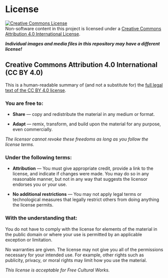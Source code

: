 # License

<a rel="license" href="http://creativecommons.org/licenses/by/4.0/"><img alt="Creative Commons License" style="border-width:0" src="https://i.creativecommons.org/l/by/4.0/80x15.png" /></a><br />Non-software content in this project is licensed under a <a rel="license" href="http://creativecommons.org/licenses/by/4.0/">Creative Commons Attribution 4.0 International License</a>.

***Individual images and media files in this repository may have a different license!***

## Creative Commons Attribution 4.0 International (CC BY 4.0)

This is a human-readable summary of (and not a substitute for) the [full legal text of the CC BY 4.0 license](https://creativecommons.org/licenses/by/4.0/legalcode). 

### You are free to:

- **Share** — copy and redistribute the material in any medium or format.

- **Adapt** — remix, transform, and build upon the material for any purpose, even commercially.

_The licensor cannot revoke these freedoms as long as you follow the license terms._

### Under the following terms:

- **Attribution** — You must give appropriate credit, provide a link to the license, and indicate if changes were made. You may do so in any reasonable manner, but not in any way that suggests the licensor endorses you or your use.

- **No additional restrictions** — You may not apply legal terms or technological measures that legally restrict others from doing anything the license permits.

### With the understanding that:

You do not have to comply with the license for elements of the material in the public domain or where your use is permitted by an applicable exception or limitation.

No warranties are given. The license may not give you all of the permissions necessary for your intended use. For example, other rights such as publicity, privacy, or moral rights may limit how you use the material.

_This license is acceptable for Free Cultural Works._
